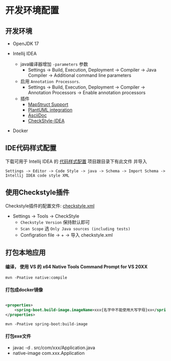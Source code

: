 # 开发环境配置

## 开发环境

- OpenJDK 17

- Intellij IDEA

    - java编译器增加 `-parameters` 参数
        - Settings -> Build, Execution, Deployment -> Compiler -> Java Compiler -> Additional command line parameters
    - 启用 `Annotation Processors`.
        - Settings -> Build, Execution, Deployment -> Compiler -> Annotation Processors -> Enable annotation processors
    - 插件
        - [MapStruct Support](https://plugins.jetbrains.com/plugin/10036-mapstruct-support)
        - [PlantUML integration](https://plugins.jetbrains.com/plugin/7017-plantuml-integration)
        - [AsciiDoc](https://plugins.jetbrains.com/plugin/7391-asciidoc)
        - [CheckStyle-IDEA](https://plugins.jetbrains.com/plugin/1065-checkstyle-idea)

- Docker

## IDE代码样式配置

下载可用于 Intellij IDEA 的
[代码样式配置](intellij-java-codestyle.xml) 项目跟目录下有此文件 并导入

```
Settings -> Editor -> Code Style -> java -> Schema -> Import Schema -> Intellij IDEA code style XML
```

## 使用Checkstyle插件

Checkstyle插件的配置文件: [checkstyle.xml](checkstyle.xml)

- Settings -> Tools -> CheckStyle
    - `Checkstyle Version` 保持默认即可
    - `Scan Scope` 选 `Only Java sources (including tests)`
    - Configration file -> + -> 导入 checkstyle.xml

## 打包本地应用

#### 编译， 使用 VS 的 x64 Native Tools Command Prompt for VS 20XX

    mvn -Pnative native:compile

#### 打包成docker镜像

```xml

<properties>
    <spring-boot.build-image.imageName>xxx{名字中不能使用大写字母}xx</spring-boot.build-image.imageName>
</properties>
```

```text
mvn -Pnative spring-boot:build-image
```

#### 打包exe文件

- javac -d . src/com/xxx/Application.java
- native-image com.xxx.Application